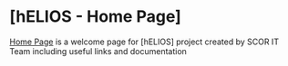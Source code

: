 # [hELIOS - Home Page]

[Home Page](http://url/) is a welcome page for [hELIOS] project created by SCOR IT Team including useful links and documentation

